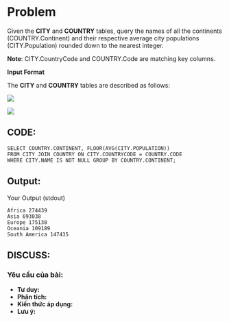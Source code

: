 # Problem

Given the **CITY** and **COUNTRY** tables, query the names of all the continents (COUNTRY.Continent) and their respective average city populations (CITY.Population) rounded down to the nearest integer.

**Note**: CITY.CountryCode and COUNTRY.Code are matching key columns.

**Input Format**

The **CITY** and **COUNTRY** tables are described as follows:

![](https://s3.amazonaws.com/hr-challenge-images/8137/1449729804-f21d187d0f-CITY.jpg)

![](https://s3.amazonaws.com/hr-challenge-images/8342/1449769013-e54ce90480-Country.jpg)

## CODE:

    SELECT COUNTRY.CONTINENT, FLOOR(AVG(CITY.POPULATION)) 
    FROM CITY JOIN COUNTRY ON CITY.COUNTRYCODE = COUNTRY.CODE 
    WHERE CITY.NAME IS NOT NULL GROUP BY COUNTRY.CONTINENT;
    
## Output:
Your Output (stdout)

    Africa 274439 
    Asia 693038 
    Europe 175138 
    Oceania 109189 
    South America 147435

## DISCUSS:
### Yêu cầu của bài: 
- **Tư duy:** 
- **Phân tích:**
- **Kiến thức áp dụng:**
- **Lưu ý:**


